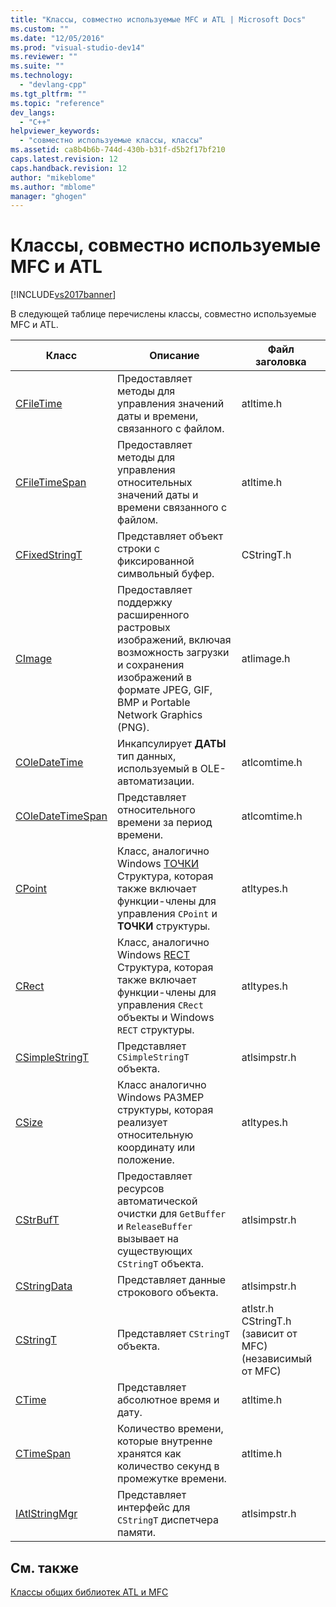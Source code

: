 ```yaml
---
title: "Классы, совместно используемые MFC и ATL | Microsoft Docs"
ms.custom: ""
ms.date: "12/05/2016"
ms.prod: "visual-studio-dev14"
ms.reviewer: ""
ms.suite: ""
ms.technology: 
  - "devlang-cpp"
ms.tgt_pltfrm: ""
ms.topic: "reference"
dev_langs: 
  - "C++"
helpviewer_keywords: 
  - "совместно используемые классы, классы"
ms.assetid: ca8b4b6b-744d-430b-b31f-d5b2f17bf210
caps.latest.revision: 12
caps.handback.revision: 12
author: "mikeblome"
ms.author: "mblome"
manager: "ghogen"
---
```

# Классы, совместно используемые MFC и ATL
[!INCLUDE[vs2017banner](../../assembler/inline/includes/vs2017banner.md)]

В следующей таблице перечислены классы, совместно используемые MFC и ATL.  
  
|Класс|Описание|Файл заголовка|  
|-----------|-----------------|-----------------|  
|[CFileTime](../../atl-mfc-shared/reference/cfiletime-class.md)|Предоставляет методы для управления значений даты и времени, связанного с файлом.|atltime.h|  
|[CFileTimeSpan](../../atl-mfc-shared/reference/cfiletimespan-class.md)|Предоставляет методы для управления относительных значений даты и времени связанного с файлом.|atltime.h|  
|[CFixedStringT](../../atl-mfc-shared/reference/cfixedstringt-class.md)|Представляет объект строки с фиксированной символьный буфер.|CStringT.h|  
|[CImage](../../atl-mfc-shared/reference/cimage-class.md)|Предоставляет поддержку расширенного растровых изображений, включая возможность загрузки и сохранения изображений в формате JPEG, GIF, BMP и Portable Network Graphics (PNG).|atlimage.h|  
|[COleDateTime](../../atl-mfc-shared/reference/coledatetime-class.md)|Инкапсулирует **ДАТЫ** тип данных, используемый в OLE-автоматизации.|atlcomtime.h|  
|[COleDateTimeSpan](../Topic/COleDateTimeSpan%20Class.md)|Представляет относительного времени за период времени.|atlcomtime.h|  
|[CPoint](../Topic/CPoint%20Class.md)|Класс, аналогично Windows [ТОЧКИ](../../mfc/reference/point-structure1.md) Структура, которая также включает функции-члены для управления `CPoint` и **ТОЧКИ** структуры.|atltypes.h|  
|[CRect](../../atl-mfc-shared/reference/crect-class.md)|Класс, аналогично Windows [RECT](RECT%20Structure1.md) Структура, которая также включает функции-члены для управления `CRect` объекты и Windows `RECT` структуры.|atltypes.h|  
|[CSimpleStringT](../../atl-mfc-shared/reference/csimplestringt-class.md)|Представляет `CSimpleStringT` объекта.|atlsimpstr.h|  
|[CSize](../../atl-mfc-shared/reference/csize-class.md)|Класс аналогично Windows РАЗМЕР структуры, которая реализует относительную координату или положение.|atltypes.h|  
|[CStrBufT](../../atl-mfc-shared/reference/cstrbuft-class.md)|Предоставляет ресурсов автоматической очистки для `GetBuffer` и `ReleaseBuffer` вызывает на существующих `CStringT` объекта.|atlsimpstr.h|  
|[CStringData](../../atl-mfc-shared/reference/cstringdata-class.md)|Представляет данные строкового объекта.|atlsimpstr.h|  
|[CStringT](../../atl-mfc-shared/reference/cstringt-class.md)|Представляет `CStringT` объекта.|atlstr.h CStringT.h (зависит от MFC) (независимый от MFC)|  
|[CTime](../Topic/CTime%20Class.md)|Представляет абсолютное время и дату.|atltime.h|  
|[CTimeSpan](../../atl-mfc-shared/reference/ctimespan-class.md)|Количество времени, которые внутренне хранятся как количество секунд в промежутке времени.|atltime.h|  
|[IAtlStringMgr](../Topic/IAtlStringMgr%20Class.md)|Представляет интерфейс для `CStringT` диспетчера памяти.|atlsimpstr.h|  
  
## <a name="see-also"></a>См. также  
 [Классы общих библиотек ATL и MFC](../../atl-mfc-shared/atl-mfc-shared-classes.md)



